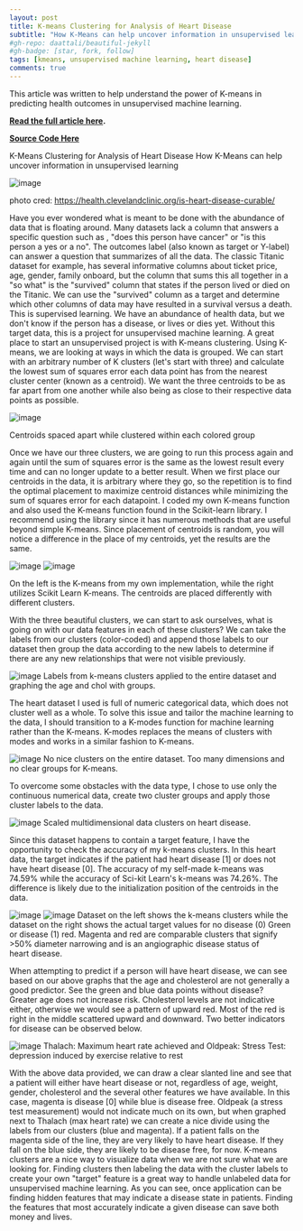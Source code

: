 ```yaml
---
layout: post
title: K-means Clustering for Analysis of Heart Disease
subtitle: "How K-Means can help uncover information in unsupervised learning"
#gh-repo: daattali/beautiful-jekyll
#gh-badge: [star, fork, follow]
tags: [kmeans, unsupervised machine learning, heart disease]
comments: true
---
```


This article was written to help understand the power of K-means in predicting health outcomes in unsupervised machine learning. 

**[Read the full article here](https://medium.com/@michellibelly/k-means-clustering-for-analysis-of-heart-disease-c2c6f75927e0).**

**[Source Code Here](https://github.com/michhottinger/CS-Data-Science-Build-Week-1)**



K-Means Clustering for Analysis of Heart Disease
How K-Means can help uncover information in unsupervised learning

![image](https://github.com/michhottinger/michhottinger.github.io/blob/master/img/heartdisease.jpg)

photo cred: https://health.clevelandclinic.org/is-heart-disease-curable/

Have you ever wondered what is meant to be done with the abundance of data that is floating around. Many datasets lack a column that answers a specific question such as , "does this person have cancer" or "is this person a yes or a no". The outcomes label (also known as target or Y-label) can answer a question that summarizes of all the data. The classic Titanic dataset for example, has several informative columns about ticket price, age, gender, family onboard, but the column that sums this all together in a "so what" is the "survived" column that states if the person lived or died on the Titanic. We can use the "survived" column as a target and determine which other columns of data may have resulted in a survival versus a death. This is supervised learning. We have an abundance of health data, but we don't know if the person has a disease, or lives or dies yet. Without this target data, this is a project for unsupervised machine learning. A great place to start an unsupervised project is with K-means clustering. Using K-means, we are looking at ways in which the data is grouped. We can start with an arbitrary number of K clusters (let's start with three) and calculate the lowest sum of squares error each data point has from the nearest cluster center (known as a centroid). We want the three centroids to be as far apart from one another while also being as close to their respective data points as possible.

![image](https://github.com/michhottinger/michhottinger.github.io/blob/master/img/Screen%20Shot%202020-06-25%20at%2012.48.01.png)

Centroids spaced apart while clustered within each colored group

Once we have our three clusters, we are going to run this process again and again until the sum of squares error is the same as the lowest result every time and can no longer update to a better result. When we first place our centroids in the data, it is arbitrary where they go, so the repetition is to find the optimal placement to maximize centroid distances while minimizing the sum of squares error for each datapoint. I coded my own K-means function and also used the K-means function found in the Scikit-learn library. I recommend using the library since it has numerous methods that are useful beyond simple K-means. Since placement of centroids is random, you will notice a difference in the place of my centroids, yet the results are the same.

![image](https://github.com/michhottinger/michhottinger.github.io/blob/master/img/KMeans.png)
![image](https://github.com/michhottinger/michhottinger.github.io/blob/master/img/Screen%20Shot%202020-06-25%20at%2012.48.01.png)

On the left is the K-means from my own implementation, while the right utilizes Scikit Learn K-means. The centroids are placed differently with different clusters.

With the three beautiful clusters, we can start to ask ourselves, what is going on with our data features in each of these clusters? We can take the labels from our clusters (color-coded) and append those labels to our dataset then group the data according to the new labels to determine if there are any new relationships that were not visible previously.

![image](https://github.com/michhottinger/michhottinger.github.io/blob/master/img/Screen%20Shot%202020-06-25%20at%2012.53.02.png)
Labels from k-means clusters applied to the entire dataset and graphing the age and chol with groups. 

The heart dataset I used is full of numeric categorical data, which does not cluster well as a whole. To solve this issue and tailor the machine learning to the data, I should transition to a K-modes function for machine learning rather than the K-means. K-modes replaces the means of clusters with modes and works in a similar fashion to K-means.

![image](https://github.com/michhottinger/michhottinger.github.io/blob/master/img/Screen%20Shot%202020-06-25%20at%2012.57.58.png)
No nice clusters on the entire dataset. Too many dimensions and no clear groups for K-means.

To overcome some obstacles with the data type, I chose to use only the continuous numerical data, create two cluster groups and apply those cluster labels to the data. 

![image](https://github.com/michhottinger/michhottinger.github.io/blob/master/img/Screen%20Shot%202020-06-25%20at%2014.31.19.png)
Scaled multidimensional data clusters on heart disease.

Since this dataset happens to contain a target feature, I have the opportunity to check the accuracy of my k-means clusters. In this heart data, the target indicates if the patient had heart disease [1] or does not have heart disease [0]. The accuracy of my self-made k-means was 74.59% while the accuracy of Sci-kit Learn's k-means was 74.26%. The difference is likely due to the initialization position of the centroids in the data.

![image](https://github.com/michhottinger/michhottinger.github.io/blob/master/img/Screen%20Shot%202020-06-25%20at%2014.08.36.png)
![image](https://github.com/michhottinger/michhottinger.github.io/blob/master/img/Screen%20Shot%202020-06-25%20at%2014.10.02.png)
Dataset on the left shows the k-means clusters while the dataset on the right shows the actual target values for no disease (0) Green or disease (1) red. Magenta and red are comparable clusters that signify >50% diameter narrowing and is an angiographic disease status of heart disease.

When attempting to predict if a person will have heart disease, we can see based on our above graphs that the age and cholesterol are not generally a good predictor. See the green and blue data points without disease? Greater age does not increase risk. Cholesterol levels are not indicative either, otherwise we would see a pattern of upward red. Most of the red is right in the middle scattered upward and downward. Two better indicators for disease can be observed below.

![image](https://github.com/michhottinger/michhottinger.github.io/blob/master/img/Screen%20Shot%202020-06-25%20at%2014.47.04.png)
Thalach: Maximum heart rate achieved and Oldpeak: Stress Test: depression induced by exercise relative to rest

With the above data provided, we can draw a clear slanted line and see that a patient will either have heart disease or not, regardless of age, weight, gender, cholesterol and the several other features we have available. In this case, magenta is disease [0] while blue is disease free. Oldpeak (a stress test measurement) would not indicate much on its own, but when graphed next to Thalach (max heart rate) we can create a nice divide using the labels from our clusters (blue and magenta). If a patient falls on the magenta side of the line, they are very likely to have heart disease. If they fall on the blue side, they are likely to be disease free, for now.
K-means clusters are a nice way to visualize data when we are not sure what we are looking for. Finding clusters then labeling the data with the cluster labels to create your own "target" feature is a great way to handle unlabeled data for unsupervised machine learning. As you can see, once application can be finding hidden features that may indicate a disease state in patients. Finding the features that most accurately indicate a given disease can save both money and lives.
